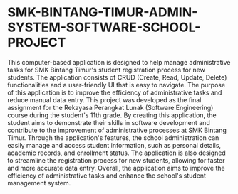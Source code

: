 # SMK-BINTANG-TIMUR-ADMIN-SYSTEM-SOFTWARE-SCHOOL-PROJECT

This computer-based application is designed to help manage administrative tasks for SMK Bintang Timur's student registration process for new students. The application consists of CRUD (Create, Read, Update, Delete) functionalities and a user-friendly UI that is easy to navigate. The purpose of this application is to improve the efficiency of administrative tasks and reduce manual data entry.
This project was developed as the final assignment for the Rekayasa Perangkat Lunak (Software Engineering) course during the student's 11th grade. By creating this application, the student aims to demonstrate their skills in software development and contribute to the improvement of administrative processes at SMK Bintang Timur.
Through the application's features, the school administration can easily manage and access student information, such as personal details, academic records, and enrollment status. The application is also designed to streamline the registration process for new students, allowing for faster and more accurate data entry. Overall, the application aims to improve the efficiency of administrative tasks and enhance the school's student management system.
